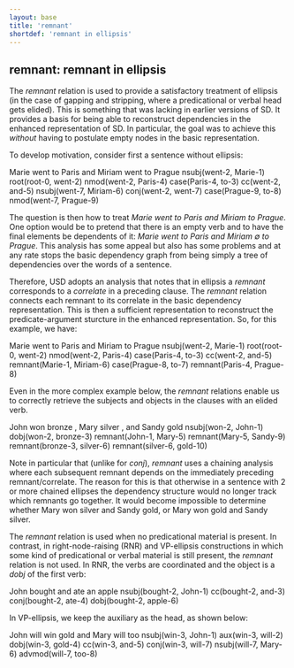 ```yaml
---
layout: base
title: 'remnant'
shortdef: 'remnant in ellipsis'
---
```


## remnant: remnant in ellipsis

The *remnant* relation is used to provide a satisfactory treatment of ellipsis (in
the case of gapping and stripping, where a predicational or verbal
head gets elided). This is something that was lacking in earlier versions
of SD. 
It provides a basis for being able to reconstruct dependencies
in the enhanced representation of SD. 
In particular, the goal was to achieve this *without* having to postulate empty nodes in the basic representation.

To develop motivation, consider first a sentence without ellipsis:

<div class="sd-parse">
Marie went to Paris and Miriam went to Prague
nsubj(went-2, Marie-1)
root(root-0, went-2)
nmod(went-2, Paris-4)
case(Paris-4, to-3)
cc(went-2, and-5)
nsubj(went-7, Miriam-6)
conj(went-2, went-7)
case(Prague-9, to-8)
nmod(went-7, Prague-9)
</div>

The question is then how to treat *Marie went to Paris and Miriam to Prague*. One option would be to pretend that there is an empty verb and to have the final elements be dependents of it: *Marie went to Paris and Miriam ∅ to Prague*. This analysis has some appeal but also has some problems and at any rate stops the basic dependency graph from being simply a tree of dependencies over the words of a sentence. 

Therefore, USD adopts an analysis that notes that in ellipsis a *remnant* corresponds to a *correlate* in a preceding clause. The *remnant* relation connects each remnant to its correlate in the basic dependency representation. This is then a sufficient representation to reconstruct the predicate-argument sturcture in the enhanced representation. So, for this example, we have:

<div class="sd-parse">
Marie went to Paris and Miriam to Prague
nsubj(went-2, Marie-1)
root(root-0, went-2)
nmod(went-2, Paris-4)
case(Paris-4, to-3)
cc(went-2, and-5)
remnant(Marie-1, Miriam-6)
case(Prague-8, to-7)
remnant(Paris-4, Prague-8)
</div>

Even in the more complex example below, the *remnant*
relations enable us to correctly retrieve the subjects and objects in
the clauses with an elided verb.

<div class="sd-parse">
John won bronze , Mary silver , and Sandy gold
nsubj(won-2, John-1)
dobj(won-2, bronze-3)
remnant(John-1, Mary-5)
remnant(Mary-5, Sandy-9)
remnant(bronze-3, silver-6)
remnant(silver-6, gold-10)
</div>

Note in particular that (unlike for *conj*), *remnant* uses a chaining analysis where each subsequent remnant depends on the immediately preceding remnant/correlate. The reason for this is that otherwise in a sentence with 2 or more chained ellipses the dependency structure would no longer track which remnants go together. It would become impossible to determine whether Mary won silver and Sandy gold, or Mary won gold and Sandy silver.

The *remnant* relation is used when no predicational material is present. In contrast, in right-node-raising (RNR) and VP-ellipsis constructions in which some kind of predicational or verbal material is still present, the *remnant* relation is not used. In RNR, the verbs
are coordinated and the object is a *dobj* of the first verb:

<div class="sd-parse">
John bought and ate an apple
nsubj(bought-2, John-1)
cc(bought-2, and-3)
conj(bought-2, ate-4)
dobj(bought-2, apple-6)
</div>

In VP-ellipsis, we keep the auxiliary as the head, as shown below:

<div class="sd-parse">
John will win gold and Mary will too
nsubj(win-3, John-1)
aux(win-3, will-2)
dobj(win-3, gold-4)
cc(win-3, and-5)
conj(win-3, will-7)
nsubj(will-7, Mary-6)
advmod(will-7, too-8)
</div>
